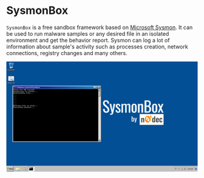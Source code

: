 # SysmonBox

`SysmonBox` is a free sandbox framework based on [Microsoft Sysmon](https://docs.microsoft.com/en-us/sysinternals/downloads/sysmon). It can be used to run malware samples or any desired file in an isolated environment and get the behavior report. Sysmon can log a lot of information about sample's activity such as processes creation, network connections, registry changes and many others. 

![sandbox](doc/4.png)
